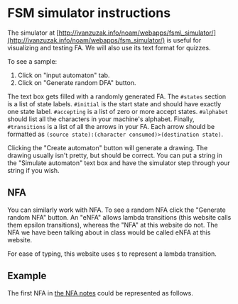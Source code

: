 # FSM simulator instructions

The simulator at [http://ivanzuzak.info/noam/webapps/fsm\_simulator/](http://ivanzuzak.info/noam/webapps/fsm_simulator/) is useful for visualizing and testing FA. We will also use its text format for quizzes.

To see a sample:

1. Click on "input automaton" tab.
2. Click on "Generate random DFA" button.

The text box gets filled with a randomly generated FA. The `#states` section is a list of state labels. `#initial` is the start state and should have exactly one state label. `#accepting` is a list of zero or more accept states. `#alphabet` should list all the characters in your machine's alphabet. Finally, `#transitions` is a list of all the arrows in your FA. Each arrow should be formatted as `(source state):(character consumed)>(destination state)`.

Clicking the "Create automaton" button will generate a drawing. The drawing usually isn't pretty, but should be correct. You can put a string in the "Simulate automaton" text box and have the simulator step through your string if you wish.

## NFA

You can similarly work with NFA. To see a random NFA click the "Generate random NFA" button. An "eNFA" allows lambda transitions (this website calls them epsilon transitions), whereas the "NFA" at this website do not. The NFA we have been talking about in class would be called eNFA at this website.

For ease of typing, this website uses `$` to represent a lambda transition.

## Example

The first NFA in [the NFA notes](https://krovetz.net/135/module_reg/nfa.html) could be represented as follows.
